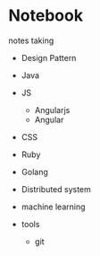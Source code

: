 # Notebook
notes taking

* Design Pattern
* Java
* JS
  * Angularjs
  * Angular
  
* CSS
* Ruby
* Golang
* Distributed system
* machine learning
* tools
  * git
